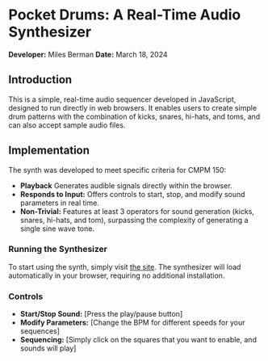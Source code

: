 # Pocket Drums: A Real-Time Audio Synthesizer

**Developer:** Miles Berman
**Date:** March 18, 2024

## Introduction

This is a simple, real-time audio sequencer developed in JavaScript, designed to run directly in web browsers. It enables users to create simple drum patterns with the combination of kicks, snares, hi-hats, and toms, and can also accept sample audio files.
## Implementation

The synth was developed to meet specific criteria for CMPM 150:

- **Playback** Generates audible signals directly within the browser.
- **Responds to Input:** Offers controls to start, stop, and modify sound parameters in real time.
- **Non-Trivial:** Features at least 3 operators for sound generation (kicks, snares, hi-hats, and tom), surpassing the complexity of generating a single sine wave tone.

### Running the Synthesizer

To start using the synth, simply visit [the site](https://mbermanucsc.github.io/Pocket-Drums/). The synthesizer will load automatically in your browser, requiring no additional installation.

### Controls

- **Start/Stop Sound:** [Press the play/pause button]
- **Modify Parameters:** [Change the BPM for different speeds for your sequences]
- **Sequencing:** [Simply click on the squares that you want to enable, and sounds will play]

